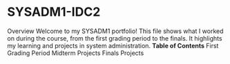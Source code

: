 # SYSADM1-IDC2
Overview
Welcome to my SYSADM1 portfolio! This file shows what I worked on during the course, from the first grading period to the finals. It highlights my learning and projects in system administration.
**Table of Contents**
First Grading Period
Midterm Projects
Finals Projects
